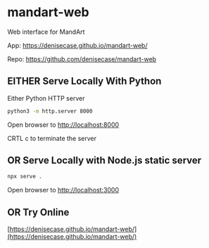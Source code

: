 # mandart-web

Web interface for MandArt

App: <https://denisecase.github.io/mandart-web/>

Repo: <https://github.com/denisecase/mandart-web>


## EITHER Serve Locally With Python

Either Python HTTP server

```zsh
python3 -m http.server 8000
```
Open browser to [http://localhost:8000](http://localhost:8000)

CRTL c to terminate the server

## OR Serve Locally with Node.js static server

```zsh
npx serve .
```
Open browser to [http://localhost:3000](http://localhost:3000)

## OR Try Online

[https://denisecase.github.io/mandart-web/](https://denisecase.github.io/mandart-web/)
